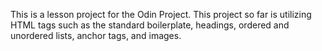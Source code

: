 This is a lesson project for the Odin Project. This project so far is utilizing HTML tags such as the standard boilerplate, headings, ordered and unordered lists, anchor tags, and images.